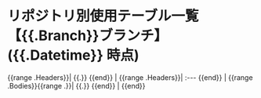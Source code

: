 # リポジトリ別使用テーブル一覧【{{.Branch}}ブランチ】({{.Datetime}} 時点)

{{range .Headers}}| {{.}} {{end}} |
{{range .Headers}}| :--- {{end}} |
{{range .Bodies}}{{range .}}| {{.}} {{end}} |
{{end}}
